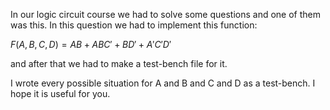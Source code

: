In our logic circuit course we had to solve some questions and one of them was this. In this question we had to implement this function:

$F(A,B,C,D)=AB+ABC'+BD'+A'C'D'$

and after that we had to make a test-bench file for it. 

I wrote every possible situation for A and B and C and D as a test-bench. I hope it is useful for you.
